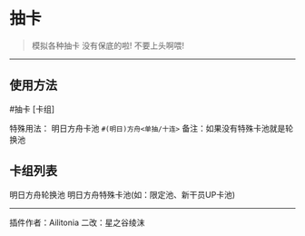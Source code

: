 # 抽卡
> 模拟各种抽卡
> 没有保底的啦!
> 不要上头啊喂!

---
## 使用方法
\#抽卡 [卡组]

特殊用法：
明日方舟卡池 `#(明日)方舟<单抽/十连>` 备注：如果没有特殊卡池就是轮换池

## 卡组列表
明日方舟轮换池
明日方舟特殊卡池(如：限定池、新干员UP卡池)

---
插件作者：Ailitonia
二改：星之谷绫沫